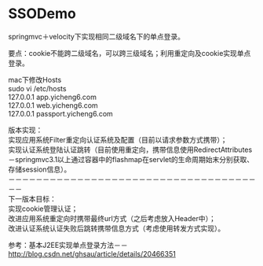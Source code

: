 # SSODemo

springmvc＋velocity下实现相同二级域名下的单点登录。

要点：cookie不能跨二级域名，可以跨三级域名；利用重定向及cookie实现单点登录。

mac下修改Hosts  
sudo vi /etc/hosts  
127.0.0.1	app.yicheng6.com  
127.0.0.1	web.yicheng6.com  
127.0.0.1	passport.yicheng6.com 

版本实现：  
实现应用系统Filter重定向认证系统及配置（目前以请求参数方式携带）；  
实现认证系统登陆认证跳转（目前使用重定向，携带信息使用RedirectAttributes－springmvc3.1以上通过容器中的flashmap在servlet的生命周期始末分别获取、存储session信息）。  
－－－－－－－－－－－－－－－－－－－－－－－－－－－－－－－－－－－－－－  
下一版本目标：  
实现cookie管理认证；  
改进应用系统重定向时携带最终url方式（之后考虑放入Header中）；  
改进认证系统认证失败后跳转携带信息方式（考虑使用转发方式实现）。  

参考：基本J2EE实现单点登录方法－－http://blog.csdn.net/ghsau/article/details/20466351
